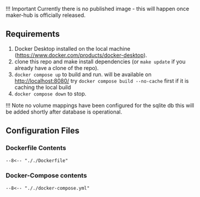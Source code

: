 !!! Important
    Currently there is no published image - this will happen once maker-hub is officially released.

## Requirements

1. Docker Desktop installed on the local machine (https://www.docker.com/products/docker-desktop).
2. clone this repo and make install dependencies (or `make update` if you already have a clone of the repo).
3. `docker compose up` to build and run.  will be available on <http://localhost:8080/>  try `docker compose build --no-cache` first if it is caching the local build
4. `docker compose down` to stop.

!!! Note
    no volume mappings have been configured for the sqlite db this will be added shortly after database is operational.


## Configuration Files
### Dockerfile Contents

```
--8<-- "././Dockerfile"
```

### Docker-Compose contents

```
--8<-- "././docker-compose.yml"
```